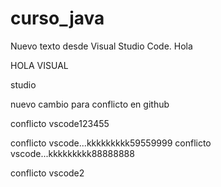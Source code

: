 # curso_java

Nuevo texto desde Visual Studio Code.
Hola


HOLA
VISUAL


studio

nuevo cambio para conflicto en github

conflicto vscode123455

conflicto vscode...kkkkkkkkk59559999
conflicto vscode...kkkkkkkkk88888888

conflicto vscode2


